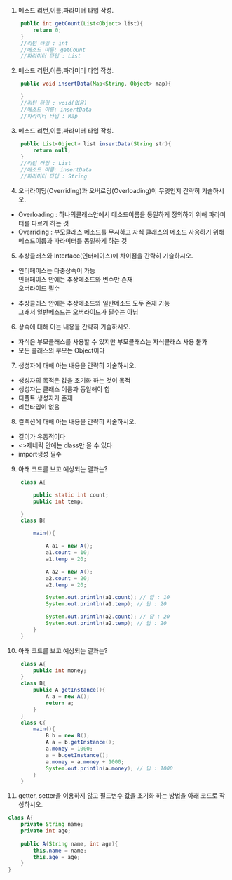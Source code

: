 1. 메소드 리턴,이름,파라미터 타입 작성.

```java
    public int getCount(List<Object> list){
        return 0;
    }
    //리턴 타입 : int
    //메소드 이름: getCount
    //파라미터 타입 : List
```

2. 메소드 리턴,이름,파라미터 타입 작성.

```java
    public void insertData(Map<String, Object> map){

    }
    //리턴 타입 : void(없음)
    //메소드 이름: insertData
    //파라미터 타입 : Map
```

3. 메소드 리턴,이름,파라미터 타입 작성.

```java
    public List<Object> list insertData(String str){
        return null;
    }
    //리턴 타입 : List
    //메소드 이름: insertData
    //파라미터 타입 : String
```

4. 오버라이딩(Overriding)과 오버로딩(Overloading)이 무엇인지 간략히 기술하시오.
- Overloading : 하나의클래스안에서 메소드이름을 동일하게 정의하기 위해 파라미터를 다르게 하는 것
- Overriding : 부모클래스 메소드를 무시하고 자식 클래스의 메소드 사용하기 위해 메소드이름과 파라미터를 동일하게 하는 것

5. 추상클래스와 Interface(인터페이스)에 차이점을 간략히 기술하시오.
- 인터페이스는 다중상속이 가능  
인터페이스 안에는 추상메소드와 변수만 존재  
오버라이드 필수

- 추상클래스 안에는 추상메소드와 일반메소드 모두 존재 가능  
그래서 일반메소드는 오버라이드가 필수는 아님

6. 상속에 대해 아는 내용을 간략히 기술하시오.  
- 자식은 부모클래스를 사용할 수 있지만 부모클래스는 자식클래스 사용 불가
- 모든 클래스의 부모는 Object이다

7. 생성자에 대해 아는 내용을 간략히 기술하시오.  
- 생성자의 목적은 값을 초기화 하는 것이 목적  
- 생성자는 클래스 이름과 동일해야 함
- 디폴트 생성자가 존재
- 리턴타입이 없음

8. 컬렉션에 대해 아는 내용을 간략히 서술하시오.
- 길이가 유동적이다
- <>제네릭 안에는 class만 올 수 있다
- import생성 필수

9. 아래 코드를 보고 예상되는 결과는?

```java
    class A{

        public static int count;
        public int temp;

    }
    class B{

        main(){

            A a1 = new A();
            a1.count = 10;
            a1.temp = 20;

            A a2 = new A();
            a2.count = 20;
            a2.temp = 20;

            System.out.println(a1.count); // 답 : 10
            System.out.println(a1.temp); // 답 : 20

            System.out.println(a2.count); // 답 : 20
            System.out.println(a2.temp); // 답 : 20
        }
    }

```

10. 아래 코드를 보고 예상되는 결과는?

```java
    class A{
        public int money;
    }
    class B{
        public A getInstance(){
            A a = new A();
            return a;
        }
    }
    class C{
        main(){
            B b = new B();
            A a = b.getInstance();
            a.money = 1000;
            a = b.getInstance();
            a.money = a.money + 1000;
            System.out.println(a.money); // 답 : 1000
        }
    }
```

11. getter, setter을 이용하지 않고 필드변수 값을 초기화 하는 방법을 아래 코드로 작성하시오.

```java
class A{
    private String name;
    private int age;
    
    public A(String name, int age){
        this.name = name;
        this.age = age;
    }
}
```
